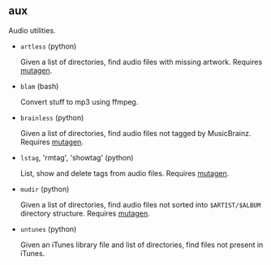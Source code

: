 aux
---

Audio utilities.

* `artless` (python)

  Given a list of directories, find audio files with missing artwork.
  Requires [mutagen](https://code.google.com/p/mutagen/).

* `blam` (bash)

  Convert stuff to mp3 using ffmpeg.

* `brainless` (python)

  Given a list of directories, find audio files not tagged by
  MusicBrainz. Requires [mutagen](https://code.google.com/p/mutagen/).

* `lstag`, 'rmtag', 'showtag' (python)

  List, show and delete tags from audio files. Requires [mutagen](https://code.google.com/p/mutagen/).

* `mudir` (python)

  Given a list of directories, find audio files not sorted into
  `$ARTIST/$ALBUM` directory structure. Requires [mutagen](https://code.google.com/p/mutagen/).

* `untunes` (python)

  Given an iTunes library file and list of directories, find files not
  present in iTunes.
